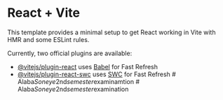 # React + Vite

This template provides a minimal setup to get React working in Vite with HMR and some ESLint rules.

Currently, two official plugins are available:

- [@vitejs/plugin-react](https://github.com/vitejs/vite-plugin-react/blob/main/packages/plugin-react/README.md) uses [Babel](https://babeljs.io/) for Fast Refresh
- [@vitejs/plugin-react-swc](https://github.com/vitejs/vite-plugin-react-swc) uses [SWC](https://swc.rs/) for Fast Refresh
#   A l a b a _ S o n e y e _ 2 n d _ s e m e s t e r _ e x a m i n a m t i o n  
 #   A l a b a _ S o n e y e _ 2 n d _ s e m e s t e r _ e x a m i n a t i o n  
 